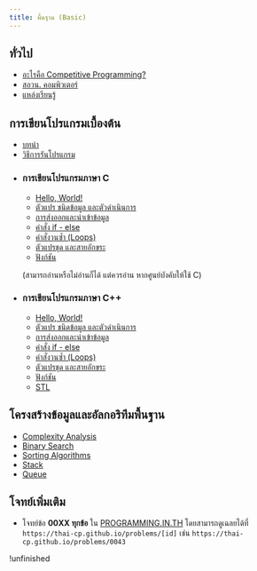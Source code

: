 ```yaml
---
title: พื้นฐาน (Basic)
---
```


## ทั่วไป
- [อะไรคือ Competitive Programming?](/general/intro-cp)
- [สอวน. คอมพิวเตอร์](/general/posn)
- [แหล่งเรียนรู้](/general/resources)

## การเขียนโปรแกรมเบื้องต้น
- [บทนำ](/prog-basic/)
- [วิธีการรันโปรแกรม](/prog-basic/run-code)

<!-- ### การเขียนโปรแกรมภาษา C

(สามารถอ่านหรือไม่อ่านก็ได้ แต่ควรอ่าน หากศูนย์บังคับให้ใช้ C)

- [Hello, World!](/prog-basic/c/hello-world)
- [ตัวแปร ชนิดข้อมูล และตัวดำเนินการ](/prog-basic/c/variable)
- [การส่งออกและนำเข้าข้อมูล](/prog-basic/c/input-output)
- [คำสั่ง if - else](/prog-basic/c/if-else)
- [คำสั่งวนซ้ำ (For Loop)](/prog-basic/c/for-loop)
- [ตัวแปรชุด และสายอักขระ](/prog-basic/c/array)
- [ฟังก์ชัน](/prog-basic/c/function) -->

<!-- ### การเขียนโปรแกรมภาษา C++
- [Hello, World!](/prog-basic/cpp/hello-world)
- [ตัวแปร ชนิดข้อมูล และตัวดำเนินการ](/prog-basic/cpp/variable)
- [การส่งออกและนำเข้าข้อมูล](/prog-basic/cpp/input-output)
- [คำสั่ง if - else](/prog-basic/cpp/if-else)
- [คำสั่งวนซ้ำ (For Loop)](/prog-basic/cpp/for-loop)
- [ตัวแปรชุด และสายอักขระ](/prog-basic/cpp/array)
- [ฟังก์ชัน](/prog-basic/cpp/function)
- [STL](/prog-basic/cpp/stl) -->

<div class="grid cards" markdown>

-   ### การเขียนโปรแกรมภาษา C

    - [Hello, World!](/prog-basic/c/hello-world)
    - [ตัวแปร ชนิดข้อมูล และตัวดำเนินการ](/prog-basic/c/variable)
    - [การส่งออกและนำเข้าข้อมูล](/prog-basic/c/input-output)
    - [คำสั่ง if - else](/prog-basic/c/if-else)
    - [คำสั่งวนซ้ำ (Loops)](/prog-basic/c/loops)
    - [ตัวแปรชุด และสายอักขระ](/prog-basic/c/array)
    - [ฟังก์ชัน](/prog-basic/c/function)

    (สามารถอ่านหรือไม่อ่านก็ได้ แต่ควรอ่าน หากศูนย์บังคับให้ใช้ C)

-   ### การเขียนโปรแกรมภาษา C++
    - [Hello, World!](/prog-basic/cpp/hello-world)
    - [ตัวแปร ชนิดข้อมูล และตัวดำเนินการ](/prog-basic/cpp/variable)
    - [การส่งออกและนำเข้าข้อมูล](/prog-basic/cpp/input-output)
    - [คำสั่ง if - else](/prog-basic/cpp/if-else)
    - [คำสั่งวนซ้ำ (Loops)](/prog-basic/cpp/loops)
    - [ตัวแปรชุด และสายอักขระ](/prog-basic/cpp/array)
    - [ฟังก์ชัน](/prog-basic/cpp/function)
    - [STL](/prog-basic/cpp/stl)

</div>


## โครงสร้างข้อมูลและอัลกอริทึมพื้นฐาน  
- [Complexity Analysis](/dsa-basic/complexity)
- [Binary Search](/dsa-basic/binary-search)
- [Sorting Algorithms](/dsa-basic/sorting)
- [Stack](/dsa-basic/stack)
- [Queue](/dsa-basic/queue)

## โจทย์เพิ่มเติม

- โจทย์ข้อ **00XX ทุกข้อ** ใน [PROGRAMMING.IN.TH](https://programming.in.th) โดยสามารถดูเฉลยได้ที่ `https://thai-cp.github.io/problems/[id]` เช่น `https://thai-cp.github.io/problems/0043`

!unfinished
